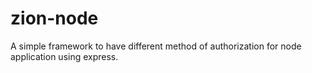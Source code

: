 # zion-node
A simple framework to have different method of authorization for node application using express.
